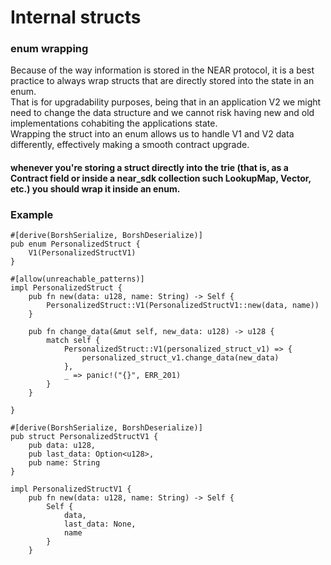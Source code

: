 # Internal structs
  

### enum wrapping

Because of the way information is stored in the NEAR protocol, it is a best practice to always wrap structs that are directly stored into the state in an enum.  
That is for upgradability purposes, being that in an application V2 we might need to change the data structure and we cannot risk having new and old implementations cohabiting the applications state.  
Wrapping the struct into an enum allows us to handle V1 and V2 data differently, effectively making a smooth contract upgrade.  
  
#### whenever you're storing a struct directly into the trie (that is, as a Contract field or inside a near_sdk collection such LookupMap, Vector, etc.) you should wrap it inside an enum.  
  
### Example
```
#[derive(BorshSerialize, BorshDeserialize)]
pub enum PersonalizedStruct {
    V1(PersonalizedStructV1)
}

#[allow(unreachable_patterns)]
impl PersonalizedStruct {
    pub fn new(data: u128, name: String) -> Self {
        PersonalizedStruct::V1(PersonalizedStructV1::new(data, name))
    }

    pub fn change_data(&mut self, new_data: u128) -> u128 {
        match self {
            PersonalizedStruct::V1(personalized_struct_v1) => {
                personalized_struct_v1.change_data(new_data)
            },
            _ => panic!("{}", ERR_201)
        }
    }

}

#[derive(BorshSerialize, BorshDeserialize)]
pub struct PersonalizedStructV1 {
    pub data: u128,
    pub last_data: Option<u128>,
    pub name: String
}

impl PersonalizedStructV1 {
    pub fn new(data: u128, name: String) -> Self {
        Self {
            data,
            last_data: None,
            name
        }
    }
